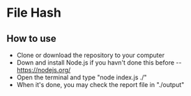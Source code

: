 
# File Hash

## How to use

- Clone or download the repository to your computer
- Down and install Node.js if you havn't done this before
-- https://nodejs.org/
- Open the terminal and type "node index.js ./"
- When it's done, you may check the report file in "./output"